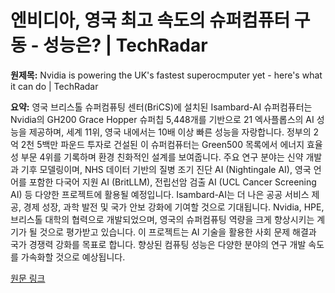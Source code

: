 # 엔비디아, 영국 최고 속도의 슈퍼컴퓨터 구동 - 성능은? | TechRadar

**원제목:** Nvidia is powering the UK's fastest superocmputer yet - here's what it can do | TechRadar

**요약:** 영국 브리스톨 슈퍼컴퓨팅 센터(BriCS)에 설치된 Isambard-AI 슈퍼컴퓨터는 Nvidia의 GH200 Grace Hopper 슈퍼칩 5,448개를 기반으로 21 엑사플롭스의 AI 성능을 제공하며, 세계 11위, 영국 내에서는 10배 이상 빠른 성능을 자랑합니다.  정부의 2억 2천 5백만 파운드 투자로 건설된 이 슈퍼컴퓨터는  Green500 목록에서 에너지 효율성 부문 4위를 기록하며 환경 친화적인 설계를 보여줍니다.  주요 연구 분야는 신약 개발과 기후 모델링이며,  NHS 데이터 기반의 질병 조기 진단 AI (Nightingale AI), 영국 언어를 포함한 다국어 지원 AI (BritLLM), 전립선암 검출 AI (UCL Cancer Screening AI) 등 다양한 프로젝트에 활용될 예정입니다.  Isambard-AI는 더 나은 공공 서비스 제공, 경제 성장, 과학 발전 및 국가 안보 강화에 기여할 것으로 기대됩니다.  Nvidia, HPE, 브리스톨 대학의 협력으로 개발되었으며,  영국의 슈퍼컴퓨팅 역량을 크게 향상시키는 계기가 될 것으로 평가받고 있습니다.  이 프로젝트는 AI 기술을 활용한 사회 문제 해결과 국가 경쟁력 강화를 목표로 합니다.  향상된 컴퓨팅 성능은 다양한 분야의 연구 개발 속도를 가속화할 것으로 예상됩니다.

[원문 링크](https://www.techradar.com/pro/nvidia-is-powering-the-uks-fastest-superocmputer-yet-heres-what-it-can-do)
